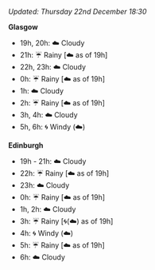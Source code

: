*Updated: Thursday 22nd December 18:30*

**Glasgow**

* 19h, 20h: :cloud: Cloudy
* 21h: :umbrella: Rainy [:cloud: as of 19h]
* 22h, 23h: :cloud: Cloudy
* 0h: :umbrella: Rainy [:cloud: as of 19h]
* 1h: :cloud: Cloudy
* 2h: :umbrella: Rainy [:cloud: as of 19h]
* 3h, 4h: :cloud: Cloudy
* 5h, 6h: :cyclone: Windy (:cloud:)

**Edinburgh**

* 19h - 21h: :cloud: Cloudy
* 22h: :umbrella: Rainy [:cloud: as of 19h]
* 23h: :cloud: Cloudy
* 0h: :umbrella: Rainy [:cloud: as of 19h]
* 1h, 2h: :cloud: Cloudy
* 3h: :umbrella: Rainy [:cyclone:(:cloud:) as of 19h]
* 4h: :cyclone: Windy (:cloud:)
* 5h: :umbrella: Rainy [:cloud: as of 19h]
* 6h: :cloud: Cloudy
